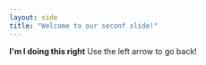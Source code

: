 ```yaml
---
layout: side
title: "Welcome to our seconf slide!"
---
```

**I'm I doing this right**
Use the left arrow to go back! 
